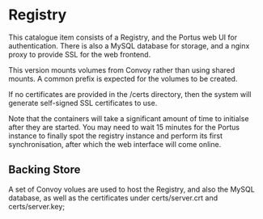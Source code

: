 # Registry

This catalogue item consists of a Registry, and the Portus web UI for 
authentication.  There is also a MySQL database for storage, and a nginx
proxy to provide SSL for the web frontend.

This version mounts volumes from Convoy rather than using shared mounts.
A common prefix is expected for the volumes to be created.

If no certificates are provided in the /certs directory, then the system 
will generate self-signed SSL certificates to use.

Note that the containers will take a significant amount of time to initialse after 
they are started.  You may need to wait 15 minutes for the Portus instance
to finally spot the registry instance and perform its first synchronisation,
after which the web interface will come online.

## Backing Store

A set of Convoy volues are used to host the Registry, and also the 
MySQL database, as well as the certificates under certs/server.crt
and certs/server.key; 
